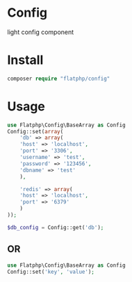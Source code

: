 # Config
light config component

# Install
```php
composer require "flatphp/config"
```

# Usage
```php
use Flatphp\Config\BaseArray as Config
Config::set(array(
    'db' => array(
	'host' => 'localhost',
	'port' => '3306',
	'username' => 'test',
	'password' => '123456',
	'dbname' => 'test'
    ),

    'redis' => array(
	'host' => 'localhost',
	'port' => '6379'
    )
));

$db_config = Config::get('db');

```

## OR
```php
use Flatphp\Config\BaseArray as Config
Config::set('key', 'value');
```